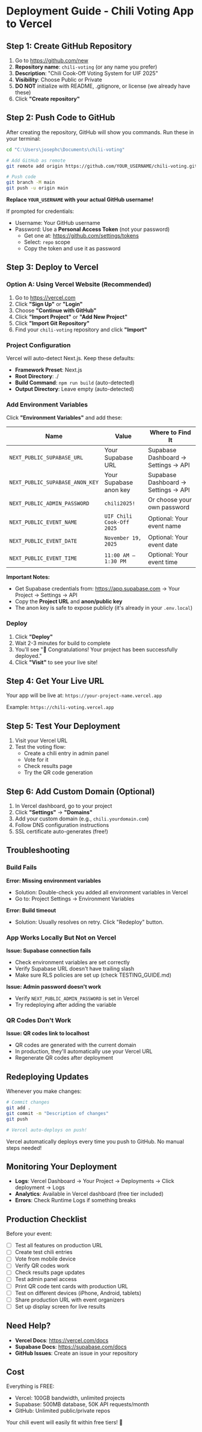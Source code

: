 # Deployment Guide - Chili Voting App to Vercel

## Step 1: Create GitHub Repository

1. Go to https://github.com/new
2. **Repository name**: `chili-voting` (or any name you prefer)
3. **Description**: "Chili Cook-Off Voting System for UIF 2025"
4. **Visibility**: Choose Public or Private
5. **DO NOT** initialize with README, .gitignore, or license (we already have these)
6. Click **"Create repository"**

## Step 2: Push Code to GitHub

After creating the repository, GitHub will show you commands. Run these in your terminal:

```bash
cd "C:\Users\josephc\Documents\chili-voting"

# Add GitHub as remote
git remote add origin https://github.com/YOUR_USERNAME/chili-voting.git

# Push code
git branch -M main
git push -u origin main
```

**Replace `YOUR_USERNAME` with your actual GitHub username!**

If prompted for credentials:
- Username: Your GitHub username
- Password: Use a **Personal Access Token** (not your password)
  - Get one at: https://github.com/settings/tokens
  - Select: `repo` scope
  - Copy the token and use it as password

## Step 3: Deploy to Vercel

### Option A: Using Vercel Website (Recommended)

1. Go to https://vercel.com
2. Click **"Sign Up"** or **"Login"**
3. Choose **"Continue with GitHub"**
4. Click **"Import Project"** or **"Add New Project"**
5. Click **"Import Git Repository"**
6. Find your `chili-voting` repository and click **"Import"**

### Project Configuration

Vercel will auto-detect Next.js. Keep these defaults:
- **Framework Preset**: Next.js
- **Root Directory**: ./
- **Build Command**: `npm run build` (auto-detected)
- **Output Directory**: Leave empty (auto-detected)

### Add Environment Variables

Click **"Environment Variables"** and add these:

| Name | Value | Where to Find It |
|------|-------|------------------|
| `NEXT_PUBLIC_SUPABASE_URL` | Your Supabase URL | Supabase Dashboard → Settings → API |
| `NEXT_PUBLIC_SUPABASE_ANON_KEY` | Your Supabase anon key | Supabase Dashboard → Settings → API |
| `NEXT_PUBLIC_ADMIN_PASSWORD` | `chili2025!` | Or choose your own password |
| `NEXT_PUBLIC_EVENT_NAME` | `UIF Chili Cook-Off 2025` | Optional: Your event name |
| `NEXT_PUBLIC_EVENT_DATE` | `November 19, 2025` | Optional: Your event date |
| `NEXT_PUBLIC_EVENT_TIME` | `11:00 AM – 1:30 PM` | Optional: Your event time |

**Important Notes:**
- Get Supabase credentials from: https://app.supabase.com → Your Project → Settings → API
- Copy the **Project URL** and **anon/public key**
- The anon key is safe to expose publicly (it's already in your `.env.local`)

### Deploy

1. Click **"Deploy"**
2. Wait 2-3 minutes for build to complete
3. You'll see "🎉 Congratulations! Your project has been successfully deployed."
4. Click **"Visit"** to see your live site!

## Step 4: Get Your Live URL

Your app will be live at: `https://your-project-name.vercel.app`

Example: `https://chili-voting.vercel.app`

## Step 5: Test Your Deployment

1. Visit your Vercel URL
2. Test the voting flow:
   - Create a chili entry in admin panel
   - Vote for it
   - Check results page
   - Try the QR code generation

## Step 6: Add Custom Domain (Optional)

1. In Vercel dashboard, go to your project
2. Click **"Settings"** → **"Domains"**
3. Add your custom domain (e.g., `chili.yourdomain.com`)
4. Follow DNS configuration instructions
5. SSL certificate auto-generates (free!)

## Troubleshooting

### Build Fails

**Error: Missing environment variables**
- Solution: Double-check you added all environment variables in Vercel
- Go to: Project Settings → Environment Variables

**Error: Build timeout**
- Solution: Usually resolves on retry. Click "Redeploy" button.

### App Works Locally But Not on Vercel

**Issue: Supabase connection fails**
- Check environment variables are set correctly
- Verify Supabase URL doesn't have trailing slash
- Make sure RLS policies are set up (check TESTING_GUIDE.md)

**Issue: Admin password doesn't work**
- Verify `NEXT_PUBLIC_ADMIN_PASSWORD` is set in Vercel
- Try redeploying after adding the variable

### QR Codes Don't Work

**Issue: QR codes link to localhost**
- QR codes are generated with the current domain
- In production, they'll automatically use your Vercel URL
- Regenerate QR codes after deployment

## Redeploying Updates

Whenever you make changes:

```bash
# Commit changes
git add .
git commit -m "Description of changes"
git push

# Vercel auto-deploys on push!
```

Vercel automatically deploys every time you push to GitHub. No manual steps needed!

## Monitoring Your Deployment

- **Logs**: Vercel Dashboard → Your Project → Deployments → Click deployment → Logs
- **Analytics**: Available in Vercel dashboard (free tier included)
- **Errors**: Check Runtime Logs if something breaks

## Production Checklist

Before your event:
- [ ] Test all features on production URL
- [ ] Create test chili entries
- [ ] Vote from mobile device
- [ ] Verify QR codes work
- [ ] Check results page updates
- [ ] Test admin panel access
- [ ] Print QR code tent cards with production URL
- [ ] Test on different devices (iPhone, Android, tablets)
- [ ] Share production URL with event organizers
- [ ] Set up display screen for live results

## Need Help?

- **Vercel Docs**: https://vercel.com/docs
- **Supabase Docs**: https://supabase.com/docs
- **GitHub Issues**: Create an issue in your repository

## Cost

Everything is FREE:
- Vercel: 100GB bandwidth, unlimited projects
- Supabase: 500MB database, 50K API requests/month
- GitHub: Unlimited public/private repos

Your chili event will easily fit within free tiers! 🎉
